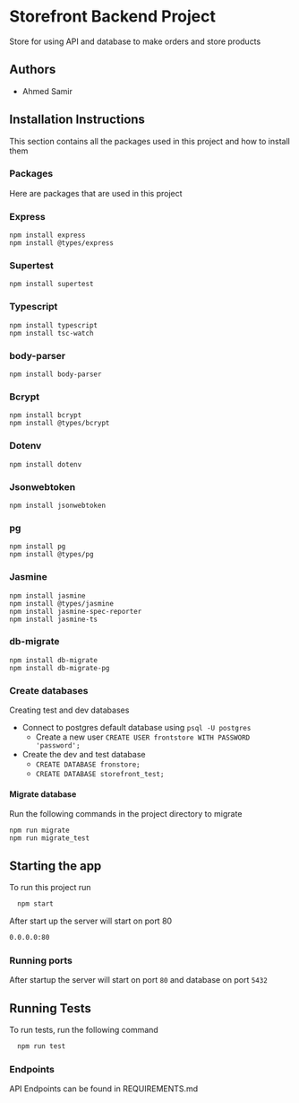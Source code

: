 # Storefront Backend Project

Store for using API and database to make orders and store products

## Authors

- Ahmed Samir

## Installation Instructions
This section contains all the packages 
used in this project and how to install them

### Packages
Here are packages that are used in this 
project
### Express
```
npm install express
npm install @types/express
```
### Supertest
```
npm install supertest
```
### Typescript
```
npm install typescript
npm install tsc-watch
```
### body-parser
```
npm install body-parser
```


### Bcrypt
```
npm install bcrypt
npm install @types/bcrypt
``` 
### Dotenv
```
npm install dotenv
```

### Jsonwebtoken
```
npm install jsonwebtoken
``` 

### pg
```
npm install pg
npm install @types/pg
```

### Jasmine
```
npm install jasmine
npm install @types/jasmine
npm install jasmine-spec-reporter
npm install jasmine-ts
```
### db-migrate
```
npm install db-migrate
npm install db-migrate-pg
```

### Create databases
Creating test and dev databases

- Connect to postgres default database using `psql -U postgres`
    - Create a new user `CREATE USER frontstore WITH PASSWORD 'password';`
- Create the dev and test database
    - `CREATE DATABASE fronstore;`
    - `CREATE DATABASE storefront_test;`

#### Migrate database
Run the following commands in the project
directory to migrate
```
npm run migrate
npm run migrate_test
```

## Starting the app

To run this project run

```bash
  npm start
```
After start up the server will start on port 80

```bash
0.0.0.0:80
````

### Running ports

After startup the server will start on port `80` and database on port `5432`

## Running Tests

To run tests, run the following command

```bash
  npm run test
```

### Endpoints

API Endpoints can be found in REQUIREMENTS.md